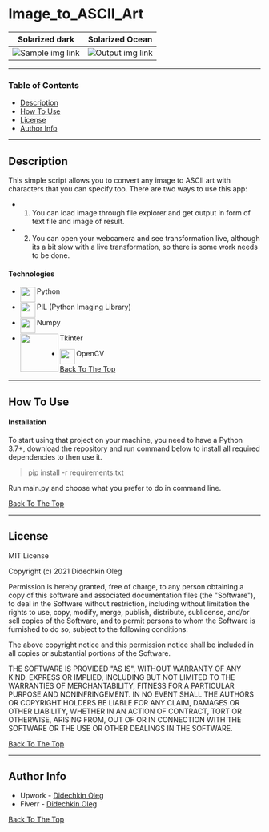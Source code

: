 # Image_to_ASCII_Art

Solarized dark             |  Solarized Ocean
:-------------------------:|:-------------------------:
![Sample img link]         | ![Output img link]

---

### Table of Contents

- [Description](#description)
- [How To Use](#how-to-use)
- [License](#license)
- [Author Info](#author-info)

---

## Description

This simple script allows you to convert any image to ASCII art with characters that you can specify too. There are two ways to use this app:
- 1. You can load image through file explorer and get output in form of text file and image of result.
- 2. You can open your webcamera and see transformation live, although its a bit slow with a live transformation, so there is some work needs to be done.

#### Technologies

- <img align="left" width="30px" src="https://user-images.githubusercontent.com/1499751/115736045-a513f280-a393-11eb-8dbd-ebd3eda15841.png"/> Python

- <img align="left" width="30px" src="https://user-images.githubusercontent.com/1499751/115736683-23709480-a394-11eb-83ff-2b9934000eff.png"/> PIL (Python Imaging Library)

- <img align="left" width="30px" src="https://user-images.githubusercontent.com/1499751/115737285-ab569e80-a394-11eb-9062-153f7b713199.png"/> Numpy

- <img align="left" width="76px" src="https://user-images.githubusercontent.com/1499751/115973789-59fb0a80-a560-11eb-858b-eb8777276f32.jpg"/> Tkinter

- <img align="left" width="30px" src="https://user-images.githubusercontent.com/1499751/115753693-24a9bd80-a3a4-11eb-9ce7-d2320ee4000a.png"/> OpenCV


[Back To The Top](#Image_to_ASCII_Art)

---

## How To Use

#### Installation

To start using that project on your machine, you need to have a Python 3.7+, download the repository and run command below to install all required dependencies to then use it.

>pip install -r requirements.txt

Run main.py and choose what you prefer to do in command line.

[Back To The Top](#Image_to_ASCII_Art)

---

## License

MIT License

Copyright (c) 2021 Didechkin Oleg

Permission is hereby granted, free of charge, to any person obtaining a copy
of this software and associated documentation files (the "Software"), to deal
in the Software without restriction, including without limitation the rights
to use, copy, modify, merge, publish, distribute, sublicense, and/or sell
copies of the Software, and to permit persons to whom the Software is
furnished to do so, subject to the following conditions:

The above copyright notice and this permission notice shall be included in all
copies or substantial portions of the Software.

THE SOFTWARE IS PROVIDED "AS IS", WITHOUT WARRANTY OF ANY KIND, EXPRESS OR
IMPLIED, INCLUDING BUT NOT LIMITED TO THE WARRANTIES OF MERCHANTABILITY,
FITNESS FOR A PARTICULAR PURPOSE AND NONINFRINGEMENT. IN NO EVENT SHALL THE
AUTHORS OR COPYRIGHT HOLDERS BE LIABLE FOR ANY CLAIM, DAMAGES OR OTHER
LIABILITY, WHETHER IN AN ACTION OF CONTRACT, TORT OR OTHERWISE, ARISING FROM,
OUT OF OR IN CONNECTION WITH THE SOFTWARE OR THE USE OR OTHER DEALINGS IN THE
SOFTWARE.

[Back To The Top](#Image_to_ASCII_Art)

---

## Author Info

- Upwork - [Didechkin Oleg](https://www.upwork.com/freelancers/~01bc2c6d8b19205903)
- Fiverr - [Didechkin Oleg](https://www.fiverr.com/dbofury)

[Back To The Top](#Image_to_ASCII_Art)

[Sample img link]: https://user-images.githubusercontent.com/1499751/115998045-1c44c300-a5ee-11eb-9393-3e15a77260b6.jpg
[Output img link]: https://user-images.githubusercontent.com/1499751/115998036-1222c480-a5ee-11eb-99d5-375253e63361.jpg
